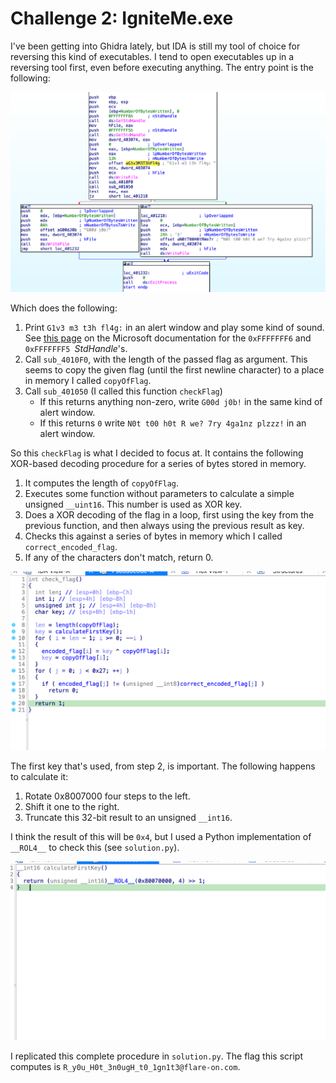# Challenge 2: IgniteMe.exe

I've been getting into Ghidra lately, but IDA is still my tool of choice for reversing this kind of executables. I tend to open executables up in a reversing tool first, even before executing anything. The entry point is the following:

![](screenshot1.png)

Which does the following:

1. Print `G1v3 m3 t3h fl4g:` in an alert window and play some kind of sound. See [this page](https://learn.microsoft.com/en-us/dotnet/api/system.windows.forms.accessibleobject.usestdaccessibleobjects?view=windowsdesktop-8.0) on the Microsoft documentation for the `0xFFFFFFF6` and `0xFFFFFFF5 `_StdHandle_'s.
2. Call `sub_4010F0`, with the length of the passed flag as argument. This seems to copy the given flag (until the first newline character) to a place in memory I called `copyOfFlag`.
3. Call `sub_401050` (I called this function `checkFlag`)
    - If this returns anything non-zero, write `G00d j0b!` in the same kind of alert window.
    - If this returns `0` write `N0t t00 h0t R we? 7ry 4ga1nz plzzz!` in an alert window.

So this `checkFlag` is what I decided to focus at. It contains the following XOR-based decoding procedure for a series of bytes stored in memory.

1. It computes the length of `copyOfFlag`. 
2. Executes some function without parameters to calculate a simple unsigned `__uint16`. This number is used as XOR key.
3. Does a XOR decoding of the flag in a loop, first using the key from the previous function, and then always using the previous result as key.
4. Checks this against a series of bytes in memory which I called `correct_encoded_flag`.
5. If any of the characters don't match, return 0.

![](screenshot2.png)

The first key that's used, from step 2, is important. The following happens to calculate it:

1. Rotate 0x8007000 four steps to the left.
2. Shift it one to the right.
3. Truncate this 32-bit result to an unsigned `__int16`.

I think the result of this will be `0x4`, but I used a Python implementation of `__ROL4__` to check this (see `solution.py`).

![](screenshot3.png)

I replicated this complete procedure in `solution.py`. The flag this script computes is `R_y0u_H0t_3n0ugH_t0_1gn1t3@flare-on.com`.
